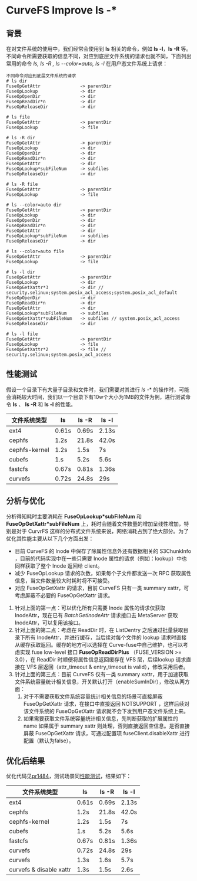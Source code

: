 # CurveFS Improve ls -*

## 背景

在对文件系统的使用中，我们经常会使用到 **ls**  相关的命令，例如 **ls -l**，**ls -R** 等。不同命令所需要获取的信息不同，对应到底层文件系统的请求也就不同，下面列出常用的命令 *ls, ls -R , ls --color=auto, ls -l* 在用户态文件系统上请求：

```
不同命令对应到底层文件系统的请求
# ls dir
FuseOpGetAttr               -> parentDir
FuseOpLookup                -> dir
FuseOpOpenDir               -> dir
FuseOpReadDir*n             -> dir
FuseOpReleaseDir            -> dir

# ls file
FuseOpGetAttr               -> parentDir
FuseOpLookup                -> file

# ls -R dir
FuseOpGetAttr               -> parentDir
FuseOpLookup                -> dir
FuseOpOpenDir               -> dir
FuseOpReadDir*n             -> dir
FuseOpGetAttr               -> dir
FuseOpLookup*subFileNum     -> subfiles
FuseOpReleaseDir            -> dir

# ls -R file
FuseOpGetAttr               -> parentDir
FuseOpLookup                -> file

# ls --color=auto dir
FuseOpGetAttr               -> parentDir
FuseOpLookup                -> dir
FuseOpOpenDir               -> dir
FuseOpReadDir*n             -> dir
FuseOpGetAttr               -> dir
FuseOpLookup*subFileNum     -> subfiles
FuseOpReleaseDir            -> dir

# ls --color=auto file
FuseOpGetAttr               -> parentDir
FuseOpLookup                -> file

# ls -l dir
FuseOpGetAttr               -> parentDir
FuseOpLookup                -> dir
FuseOpGetXattr*3            -> dir // security.selinux;system.posix_acl_access;system.posix_acl_default
FuseOpOpenDir               -> dir
FuseOpReadDir*n             -> dir
FuseOpGetAttr               -> dir
FuseOpLookup*subFileNum     -> subfiles
FuseOpGetXattr*subFileNum   -> subfiles // system.posix_acl_access
FuseOpReleaseDir            -> dir

# ls -l file
FuseOpGetAttr               -> parentDir
FuseOpLookup                -> file
FuseOpGetXattr*2            -> file // security.selinux;system.posix_acl_access
```

## 性能测试

假设一个目录下有大量子目录和文件时，我们需要对其进行 *ls -** 的操作时，可能会消耗较大时间，我们以一个目录下有10w个大小为1MB的文件为例，进行测试命令 **ls** 、 **ls -R** 和 **ls -l** 的性能。

| 文件系统类型 | ls | ls -R | ls -l |
| --- | --- | --- | --- |
| ext4 | 0.61s | 0.69s | 2.13s |
| cephfs | 1.2s | 21.8s | 42.0s |
| cephfs-kernel | 1.2s | 1.5s | 7s |
| cubefs | 1.s | 5.2s | 5.6s |
| fastcfs | 0.67s | 0.81s | 1.36s |
| curvefs | 0.72s | 24.8s | 29s |

## 分析与优化

分析得知耗时主要消耗在 **FuseOpLookup*subFileNum** 和 **FuseOpGetXattr*subFileNum** 上，耗时会随着文件数量的增加呈线性增加，特别是对于 CurvrFS 这样的分布式文件系统来说，网络消耗占到了绝大部分。为了优化其性能主要从以下几个方面出发：

- 目前 CurveFS 的 Inode 中保存了除属性信息外还有数据相关的 S3ChunkInfo ，目前的代码实现中在一些只需要 Inode 属性的请求（例如：lookup）中也同样获取了整个 Inode 返回给 client。
- 减少 FuseOpLookup 请求的次数，如果每个子文件都发送一次 RPC 获取属性信息，当文件数量较大时耗时将不可接受。
- 对应 FuseOpGetXattr 的请求，目前 CurveFS 只有一类 summary xattr，可考虑屏蔽不必要的 FuseOpGetXattr 请求。

1. 针对上面的第一点：可以优化所有只需要 Inode 属性的请求仅获取 InodeAttr，现在已有 *BatchGetInodeAttr* 请求接口去 MetaServer 获取 InodeAttr，可以复用该接口。
2. 针对上面的第二点：考虑在 ReadDir 时，在 ListDentry 之后通过批量获取目录下所有 InodeAttr，并进行缓存，当后续对每个文件的 lookup 请求时直接从缓存获取返回。缓存的地方可以选择在 Curve-fuse中自己维护，也可以考虑实现 fuse low-level 接口 **FuseOpReadDirPlus** （FUSE_VERSION >= 3.0），在 ReadDir 时顺便将属性信息返回缓存在 VFS 层，后续lookup 请求直接在 VFS 层返回（attr_timeout & entry_timeout is valid），修改采用后者。
3. 针对上面的第三点：目前 CurveFS 仅有一类 summary xattr，用于加速获取文件系统容量统计相关信息，开关默认打开（enableSumInDir），修改从两方面：
    1. 对于不需要获取文件系统容量统计相关信息的场景可直接屏蔽 FuseOpGetXattr 请求，在接口中直接返回 NOTSUPPORT ，这样后续对该文件系统的 FuseOpGetXattr 请求就不会下发到用户态文件系统上来。
    2. 如果需要获取文件系统容量统计相关信息，先判断获取的扩展属性的 name 如果属于 summary xattr 则处理，否则直接返回空信息。是否直接屏蔽 FuseOpGetXattr 请求，可通过配置项 fuseClient.disableXattr 进行配置（默认为false）。

## 优化后结果

优化代码见[pr1484](https://github.com/opencurve/curve/pull/1484)，测试场景同[性能测试](#性能测试)，结果如下：

| 文件系统类型 | ls | ls -R | ls -l |
| --- | --- | --- | --- |
| ext4 | 0.61s | 0.69s | 2.13s |
| cephfs | 1.2s | 21.8s | 42.0s |
| cephfs-kernel | 1.2s | 1.5s | 7s |
| cubefs | 1.s | 5.2s | 5.6s |
| fastcfs | 0.67s | 0.81s | 1.36s |
| curvefs | 0.72s | 24.8s | 29s |
| curvefs | 1.3s | 1.6s | 5.7s |
| curvefs & disable xattr | 1.3s | 1.5s | 2.6s |